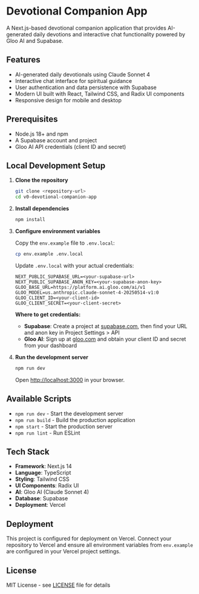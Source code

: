 # Devotional Companion App

A Next.js-based devotional companion application that provides AI-generated daily devotions and interactive chat functionality powered by Gloo AI and Supabase.

## Features

- AI-generated daily devotionals using Claude Sonnet 4
- Interactive chat interface for spiritual guidance
- User authentication and data persistence with Supabase
- Modern UI built with React, Tailwind CSS, and Radix UI components
- Responsive design for mobile and desktop

## Prerequisites

- Node.js 18+ and npm
- A Supabase account and project
- Gloo AI API credentials (client ID and secret)

## Local Development Setup

1. **Clone the repository**
   ```bash
   git clone <repository-url>
   cd v0-devotional-companion-app
   ```

2. **Install dependencies**
   ```bash
   npm install
   ```

3. **Configure environment variables**

   Copy the `env.example` file to `.env.local`:
   ```bash
   cp env.example .env.local
   ```

   Update `.env.local` with your actual credentials:
   ```
   NEXT_PUBLIC_SUPABASE_URL=<your-supabase-url>
   NEXT_PUBLIC_SUPABASE_ANON_KEY=<your-supabase-anon-key>
   GLOO_BASE_URL=https://platform.ai.gloo.com/ai/v1
   GLOO_MODEL=us.anthropic.claude-sonnet-4-20250514-v1:0
   GLOO_CLIENT_ID=<your-client-id>
   GLOO_CLIENT_SECRET=<your-client-secret>
   ```

   **Where to get credentials:**
   - **Supabase**: Create a project at [supabase.com](https://supabase.com), then find your URL and anon key in Project Settings > API
   - **Gloo AI**: Sign up at [gloo.com](https://gloo.com) and obtain your client ID and secret from your dashboard

4. **Run the development server**
   ```bash
   npm run dev
   ```

   Open [http://localhost:3000](http://localhost:3000) in your browser.

## Available Scripts

- `npm run dev` - Start the development server
- `npm run build` - Build the production application
- `npm start` - Start the production server
- `npm run lint` - Run ESLint

## Tech Stack

- **Framework**: Next.js 14
- **Language**: TypeScript
- **Styling**: Tailwind CSS
- **UI Components**: Radix UI
- **AI**: Gloo AI (Claude Sonnet 4)
- **Database**: Supabase
- **Deployment**: Vercel

## Deployment

This project is configured for deployment on Vercel. Connect your repository to Vercel and ensure all environment variables from `env.example` are configured in your Vercel project settings.

## License

MIT License - see [LICENSE](LICENSE) file for details